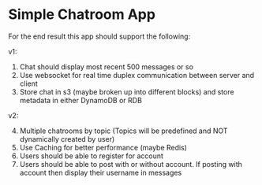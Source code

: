 # Simple Chatroom App

For the end result this app should support the following:

v1:

1. Chat should display most recent 500 messages or so
2. Use websocket for real time duplex communication between server and client
3. Store chat in s3 (maybe broken up into different blocks) and store metadata in either DynamoDB or RDB

v2:

4. Multiple chatrooms by topic (Topics will be predefined and NOT dynamically created by user)
5. Use Caching for better performance (maybe Redis)
6. Users should be able to register for account
7. Users should be able to post with or without account. If posting with account then display their username in messages
